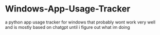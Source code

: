 # Windows-App-Usage-Tracker
a python app usage tracker for windows that probably wont work very well and is mostly based on chatgpt until i figure out what im doing
